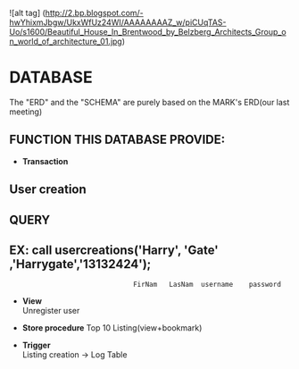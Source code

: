 
![alt tag] (http://2.bp.blogspot.com/-hwYhixmJbgw/UkxWfUz24WI/AAAAAAAAZ_w/piCUqTAS-Uo/s1600/Beautiful_House_In_Brentwood_by_Belzberg_Architects_Group_on_world_of_architecture_01.jpg)


# DATABASE
The "ERD" and the "SCHEMA" are purely based on the MARK's ERD(our last meeting)

## FUNCTION THIS DATABASE PROVIDE:

* **Transaction**        
## User creation
## QUERY
## EX: call usercreations('Harry', 'Gate' ,'Harrygate','13132424');
				                   FirNam   LasNam  username    password

* **View**                   
Unregister user


* **Store procedure** 
Top 10 Listing(view+bookmark)


* **Trigger**                
Listing creation -> Log Table   

